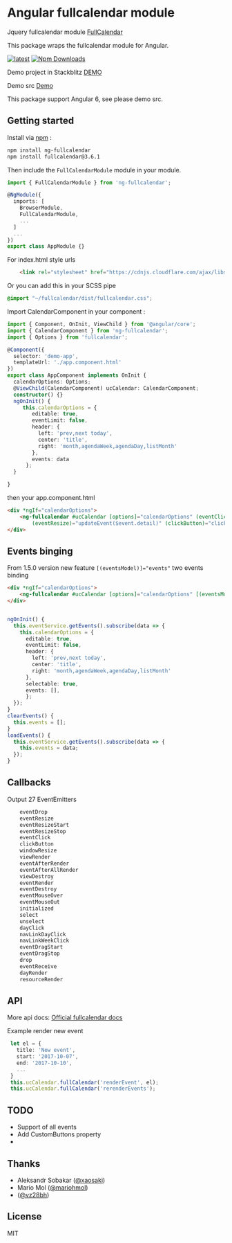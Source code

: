 # Angular fullcalendar module
Jquery fullcalendar module [FullCalendar](https://fullcalendar.io) 

This package wraps the fullcalendar module for Angular.

[![latest](https://img.shields.io/npm/v/ng-fullcalendar/latest.svg)](http://www.npmjs.com/package/ng-fullcalendar) 
[![Npm Downloads](https://img.shields.io/npm/dt/ng-fullcalendar.svg?maxAge=2592000)](https://www.npmjs.com/package/ng-fullcalendar)

Demo project in Stackblitz [DEMO](https://stackblitz.com/edit/ng-fullcalendar-demo)

Demo src [Demo](https://github.com/Jamaks/ng-fullcalendar-demo)

This package support Angular 6, see please demo src.

## Getting started

Install via [npm](http://npmjs.com) :

```bash
npm install ng-fullcalendar
npm install fullcalendar@3.6.1
```

Then include the `FullCalendarModule` module in your module.

```typescript
import { FullCalendarModule } from 'ng-fullcalendar';

@NgModule({
  imports: [
    BrowserModule,
    FullCalendarModule,
    ...
  ]
  ...
})
export class AppModule {}
```
For index.html style urls

```html
    <link rel="stylesheet" href="https://cdnjs.cloudflare.com/ajax/libs/fullcalendar/3.6.1/fullcalendar.min.css">
```

Or you can add this in your SCSS pipe 

```scss
@import "~/fullcalendar/dist/fullcalendar.css";
```

Import CalendarComponent in your component :

```typescript
import { Component, OnInit, ViewChild } from '@angular/core';
import { CalendarComponent } from 'ng-fullcalendar';
import { Options } from 'fullcalendar';

@Component({
  selector: 'demo-app',
  templateUrl: './app.component.html'
})
export class AppComponent implements OnInit {
  calendarOptions: Options;
  @ViewChild(CalendarComponent) ucCalendar: CalendarComponent;
  constructor() {}
  ngOnInit() {
     this.calendarOptions = {
        editable: true,
        eventLimit: false,
        header: {
          left: 'prev,next today',
          center: 'title',
          right: 'month,agendaWeek,agendaDay,listMonth'
        },
        events: data
      };
  }

}
```
then your app.component.html

```html
<div *ngIf="calendarOptions">
    <ng-fullcalendar #ucCalendar [options]="calendarOptions" (eventClick)="eventClick($event.detail)" (eventDrop)="updateEvent($event.detail)"
        (eventResize)="updateEvent($event.detail)" (clickButton)="clickButton($event.detail)"></ng-fullcalendar>
</div>
```

## Events binging

From 1.5.0 version new feature `[(eventsModel)]="events"` two events binding

```html
<div *ngIf="calendarOptions">
    <ng-fullcalendar #ucCalendar [options]="calendarOptions" [(eventsModel)]="events"></ng-fullcalendar>
</div>
```

```ts

ngOnInit() {
  this.eventService.getEvents().subscribe(data => {
    this.calendarOptions = {
      editable: true,
      eventLimit: false,
      header: {
        left: 'prev,next today',
        center: 'title',
        right: 'month,agendaWeek,agendaDay,listMonth'
      },
      selectable: true,
      events: [],
      };
  });
}
clearEvents() {
  this.events = [];
}
loadEvents() {
  this.eventService.getEvents().subscribe(data => {
    this.events = data;
  });
}

```

## Callbacks
Output 27 EventEmitters
```typescript
    eventDrop
    eventResize
    eventResizeStart
    eventResizeStop
    eventClick
    clickButton
    windowResize
    viewRender
    eventAfterRender
    eventAfterAllRender
    viewDestroy
    eventRender
    eventDestroy
    eventMouseOver
    eventMouseOut
    initialized
    select
    unselect
    dayClick
    navLinkDayClick
    navLinkWeekClick
    eventDragStart
    eventDragStop
    drop
    eventReceive
    dayRender
    resourceRender

```
## API

More api docs: [Official fullcalendar docs](https://fullcalendar.io/docs/)

Example render new event
```typescript
 let el = {
   title: 'New event',
   start: '2017-10-07',
   end: '2017-10-10',
   ...
 }
 this.ucCalendar.fullCalendar('renderEvent', el);
 this.ucCalendar.fullCalendar('rerenderEvents');
```

## TODO

 - Support of all events
 - Add CustomButtons property
 - 


## Thanks

- Aleksandr Sobakar ([@xaosaki](https://github.com/xaosaki))
- Mario Mol ([@mariohmol](https://github.com/mariohmol))
- ([@vz28bh](https://github.com/vz28bh))

## License

MIT
